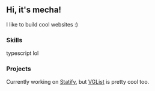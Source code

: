 ## Hi, it's mecha!

I like to build cool websites :)

### Skills

typescript lol

### Projects

Currently working on [Statify](https://github.com/mechakin/statify), but [VGList](https://vglist.org) is pretty cool too.

<!--
**mechakin/mechakin** is a ✨ _special_ ✨ repository because its `README.md` (this file) appears on your GitHub profile.

Here are some ideas to get you started:

- 🔭 I’m currently working on ...
- 🌱 I’m currently learning ...
- 👯 I’m looking to collaborate on ...
- 🤔 I’m looking for help with ...
- 💬 Ask me about ...
- 📫 How to reach me: ...
- 😄 Pronouns: ...
- ⚡ Fun fact: ...
-->

